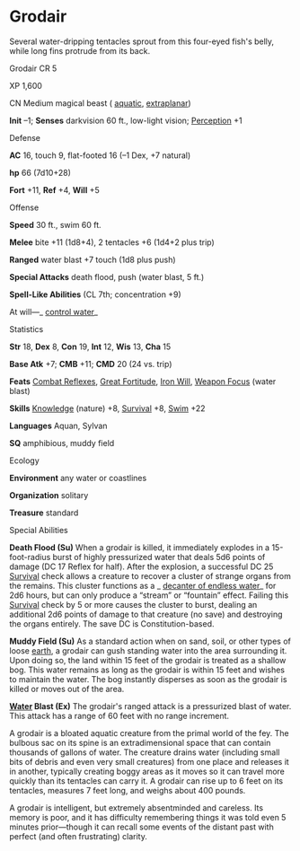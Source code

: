 # Grodair

Several water-dripping tentacles sprout from this four-eyed fish's belly, while long fins protrude from its back.

Grodair CR 5

XP 1,600

CN Medium magical beast ( [aquatic](monsters/creatureTypes.md#_aquatic-subtype), [extraplanar](monsters/creatureTypes.md#_extraplanar-subtype))

**Init** –1; **Senses** darkvision 60 ft., low-light vision; [Perception](skills/perception.md#_perception) +1

Defense

**AC** 16, touch 9, flat-footed 16 (–1 Dex, +7 natural)

**hp** 66 (7d10+28)

**Fort** +11, **Ref** +4, **Will** +5

Offense

**Speed** 30 ft., swim 60 ft.

**Melee** bite +11 (1d8+4), 2 tentacles +6 (1d4+2 plus trip)

**Ranged** water blast +7 touch (1d8 plus push)

**Special Attacks** death flood, push (water blast, 5 ft.)

**Spell-Like Abilities** (CL 7th; concentration +9)

At will—_ [control water](spells/controlWater.md#_control-water)_

Statistics

**Str** 18, **Dex** 8, **Con** 19, **Int** 12, **Wis** 13, **Cha** 15

**Base Atk** +7; **CMB** +11; **CMD** 20 (24 vs. trip)

**Feats** [Combat Reflexes](feats.md#_combat-reflexes), [Great Fortitude](feats.md#_great-fortitude), [Iron Will](feats.md#_iron-will), [Weapon Focus](feats.md#_weapon-focus) (water blast)

**Skills** [Knowledge](skills/knowledge.md#_knowledge) (nature) +8, [Survival](skills/survival.md#_survival) +8, [Swim](skills/swim.md#_swim) +22

**Languages** Aquan, Sylvan

**SQ** amphibious, muddy field

Ecology

**Environment** any water or coastlines

**Organization** solitary

**Treasure** standard

Special Abilities

**Death Flood (Su)** When a grodair is killed, it immediately explodes in a 15-foot-radius burst of highly pressurized water that deals 5d6 points of damage (DC 17 Reflex for half). After the explosion, a successful DC 25 [Survival](skills/survival.md#_survival) check allows a creature to recover a cluster of strange organs from the remains. This cluster functions as a _ [decanter of endless water](magicItems/wondrousItems.md#_decanter-of-endless-water)_ for 2d6 hours, but can only produce a “stream” or “fountain” effect. Failing this [Survival](skills/survival.md#_survival) check by 5 or more causes the cluster to burst, dealing an additional 2d6 points of damage to that creature (no save) and destroying the organs entirely. The save DC is Constitution-based.

**Muddy Field (Su)** As a standard action when on sand, soil, or other types of loose [earth](monsters/creatureTypes.md#_earth-subtype), a grodair can gush standing water into the area surrounding it. Upon doing so, the land within 15 feet of the grodair is treated as a shallow bog. This water remains as long as the grodair is within 15 feet and wishes to maintain the water. The bog instantly disperses as soon as the grodair is killed or moves out of the area.

**[Water](monsters/creatureTypes.md#_water-subtype) Blast (Ex)** The grodair's ranged attack is a pressurized blast of water. This attack has a range of 60 feet with no range increment.

A grodair is a bloated aquatic creature from the primal world of the fey. The bulbous sac on its spine is an extradimensional space that can contain thousands of gallons of water. The creature drains water (including small   
bits of debris and even very small creatures) from one place and releases it in another, typically creating boggy areas as it moves so it can travel more quickly than its tentacles can carry it. A grodair can rise up to 6 feet on its tentacles, measures 7 feet long, and weighs about 400 pounds.

A grodair is intelligent, but extremely absentminded and careless. Its memory is poor, and it has difficulty remembering things it was told even 5 minutes prior—though it can recall some events of the distant past with perfect (and often frustrating) clarity.

